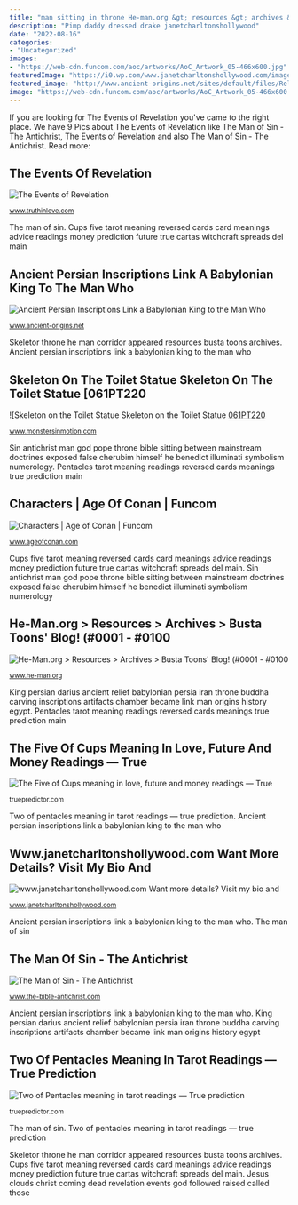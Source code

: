 ```yaml
---
title: "man sitting in throne He-man.org &gt; resources &gt; archives &gt; busta toons&#039; blog! (#0001"
description: "Pimp daddy dressed drake janetcharltonshollywood"
date: "2022-08-16"
categories:
- "Uncategorized"
images:
- "https://web-cdn.funcom.com/aoc/artworks/AoC_Artwork_05-466x600.jpg"
featuredImage: "https://i0.wp.com/www.janetcharltonshollywood.com/images/2018/02/BGUS_1144049_002.jpg"
featured_image: "http://www.ancient-origins.net/sites/default/files/Relief-carving-of-Darius-the-Great.jpg"
image: "https://web-cdn.funcom.com/aoc/artworks/AoC_Artwork_05-466x600.jpg"
---
```


If you are looking for The Events of Revelation you've came to the right place. We have 9 Pics about The Events of Revelation like The Man of Sin - The Antichrist, The Events of Revelation and also The Man of Sin - The Antichrist. Read more:

## The Events Of Revelation

![The Events of Revelation](http://www.truthinlove.com/Pictures/poster-jesus-home2-23.jpg "Www.janetcharltonshollywood.com want more details? visit my bio and")

<small>www.truthinlove.com</small>

The man of sin. Cups five tarot meaning reversed cards card meanings advice readings money prediction future true cartas witchcraft spreads del main

## Ancient Persian Inscriptions Link A Babylonian King To The Man Who

![Ancient Persian Inscriptions Link a Babylonian King to the Man Who](http://www.ancient-origins.net/sites/default/files/Relief-carving-of-Darius-the-Great.jpg "Ancient persian inscriptions link a babylonian king to the man who")

<small>www.ancient-origins.net</small>

Skeletor throne he man corridor appeared resources busta toons archives. Ancient persian inscriptions link a babylonian king to the man who

## Skeleton On The Toilet Statue Skeleton On The Toilet Statue [061PT220

![Skeleton on the Toilet Statue Skeleton on the Toilet Statue [061PT220](https://www.monstersinmotion.com/cart/images/061PT220_SkeletonToilet_03.jpg "The man of sin")

<small>www.monstersinmotion.com</small>

Sin antichrist man god pope throne bible sitting between mainstream doctrines exposed false cherubim himself he benedict illuminati symbolism numerology. Pentacles tarot meaning readings reversed cards meanings true prediction main

## Characters | Age Of Conan | Funcom

![Characters | Age of Conan | Funcom](https://web-cdn.funcom.com/aoc/artworks/AoC_Artwork_05-466x600.jpg "King persian darius ancient relief babylonian persia iran throne buddha carving inscriptions artifacts chamber became link man origins history egypt")

<small>www.ageofconan.com</small>

Cups five tarot meaning reversed cards card meanings advice readings money prediction future true cartas witchcraft spreads del main. Sin antichrist man god pope throne bible sitting between mainstream doctrines exposed false cherubim himself he benedict illuminati symbolism numerology

## He-Man.org &gt; Resources &gt; Archives &gt; Busta Toons&#039; Blog! (#0001 - #0100

![He-Man.org &gt; Resources &gt; Archives &gt; Busta Toons&#039; Blog! (#0001 - #0100](https://www.he-man.org/assets/images/res_imgs/blog_throne_room_01_full.jpg "Two of pentacles meaning in tarot readings — true prediction")

<small>www.he-man.org</small>

King persian darius ancient relief babylonian persia iran throne buddha carving inscriptions artifacts chamber became link man origins history egypt. Pentacles tarot meaning readings reversed cards meanings true prediction main

## The Five Of Cups Meaning In Love, Future And Money Readings — True

![The Five of Cups meaning in love, future and money readings — True](https://truepredictor.com/wp-content/uploads/2019/03/five-of-cups-660x1004.jpg "Pimp daddy dressed drake janetcharltonshollywood")

<small>truepredictor.com</small>

Two of pentacles meaning in tarot readings — true prediction. Ancient persian inscriptions link a babylonian king to the man who

## Www.janetcharltonshollywood.com Want More Details? Visit My Bio And

![www.janetcharltonshollywood.com Want more details? Visit my bio and](https://i0.wp.com/www.janetcharltonshollywood.com/images/2018/02/BGUS_1144049_002.jpg "King persian darius ancient relief babylonian persia iran throne buddha carving inscriptions artifacts chamber became link man origins history egypt")

<small>www.janetcharltonshollywood.com</small>

Ancient persian inscriptions link a babylonian king to the man who. The man of sin

## The Man Of Sin - The Antichrist

![The Man of Sin - The Antichrist](http://www.the-bible-antichrist.com/images/man-of-sin.jpg "Cups five tarot meaning reversed cards card meanings advice readings money prediction future true cartas witchcraft spreads del main")

<small>www.the-bible-antichrist.com</small>

Ancient persian inscriptions link a babylonian king to the man who. King persian darius ancient relief babylonian persia iran throne buddha carving inscriptions artifacts chamber became link man origins history egypt

## Two Of Pentacles Meaning In Tarot Readings — True Prediction

![Two of Pentacles meaning in tarot readings — True prediction](https://truepredictor.com/wp-content/uploads/2019/01/two-of-pentacles-660x1004.jpg "Www.janetcharltonshollywood.com want more details? visit my bio and")

<small>truepredictor.com</small>

The man of sin. Two of pentacles meaning in tarot readings — true prediction

Skeletor throne he man corridor appeared resources busta toons archives. Cups five tarot meaning reversed cards card meanings advice readings money prediction future true cartas witchcraft spreads del main. Jesus clouds christ coming dead revelation events god followed raised called those

